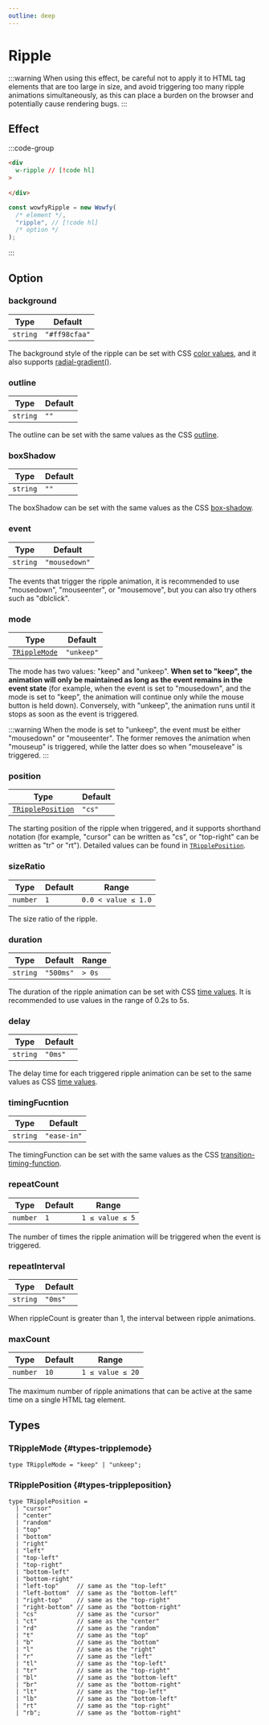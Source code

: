 ```yaml
---
outline: deep
---
```


# Ripple

:::warning
When using this effect, be careful not to apply it to HTML tag elements that are too large in size, and avoid triggering too many ripple animations simultaneously, as this can place a burden on the browser and potentially cause rendering bugs.
:::

## Effect

:::code-group
```html [HTML tag attribute]
<div
  w-ripple // [!code hl]
>
  
</div>
```

```js [Class parameter]
const wowfyRipple = new Wowfy(
  /* element */,
  "ripple", // [!code hl]
  /* option */
);
```
:::

## Option

### background

| Type     | Default       |
| -------- | ------------- |
| `string` | `"#ff98cfaa"` |

The background style of the ripple can be set with CSS [color values](https://developer.mozilla.org/en-US/docs/Web/CSS/color_value), and it also supports [radial-gradient()](https://developer.mozilla.org/en-US/docs/Web/CSS/gradient/radial-gradient).

### outline
| Type     | Default |
| -------- | ------- |
| `string` | `""`    |

The outline can be set with the same values as the CSS [outline](https://developer.mozilla.org/en-US/docs/Web/CSS/outline).

### boxShadow
| Type     | Default |
| -------- | ------- |
| `string` | `""`    |

The boxShadow can be set with the same values as the CSS [box-shadow](https://developer.mozilla.org/zh-TW/docs/Web/CSS/box-shadow).

### event

| Type     | Default       |
| -------- | ------------- |
| `string` | `"mousedown"` |

The events that trigger the ripple animation, it is recommended to use "mousedown", "mouseenter", or "mousemove", but you can also try others such as "dblclick".

### mode

| Type     | Default |
| -------- | ------- |
| [`TRippleMode`](ripple.md#types-tripplemode) | `"unkeep"` |

The mode has two values: "keep" and "unkeep". **When set to "keep", the animation will only be maintained as long as the event remains in the event state** (for example, when the event is set to "mousedown", and the mode is set to "keep", the animation will continue only while the mouse button is held down). Conversely, with "unkeep", the animation runs until it stops as soon as the event is triggered.

:::warning
When the mode is set to "unkeep", the event must be either "mousedown" or "mouseenter". The former removes the animation when "mouseup" is triggered, while the latter does so when "mouseleave" is triggered.
:::

### position

| Type     | Default |
| -------- | ------- |
| [`TRipplePosition`](ripple.md#types-trippleposition) | `"cs"` |

The starting position of the ripple when triggered, and it supports shorthand notation (for example, "cursor" can be written as "cs", or "top-right" can be written as "tr" or "rt"). Detailed values can be found in [`TRipplePosition`](ripple.md#types-trippleposition).

### sizeRatio

| Type     | Default | Range  |
| -------- | ------- | ------ |
| `number` | `1`     | `0.0 < value ≤ 1.0` |

The size ratio of the ripple.

### duration

| Type     | Default   | Range  |
| -------- | --------- | ------ |
| `string` | `"500ms"` | `> 0s` |

The duration of the ripple animation can be set with CSS [time values](https://developer.mozilla.org/en-US/docs/Web/CSS/time).
It is recommended to use values in the range of 0.2s to 5s.

### delay

| Type     | Default |
| -------- | ------- |
| `string` | `"0ms"` |

The delay time for each triggered ripple animation can be set to the same values as CSS [time values](https://developer.mozilla.org/en-US/docs/Web/CSS/time).

### timingFucntion

| Type     | Default     |
| -------- | ----------- |
| `string` | `"ease-in"` |

The timingFunction can be set with the same values as the CSS [transition-timing-function](https://developer.mozilla.org/en-US/docs/Web/CSS/transition-timing-function).

### repeatCount
| Type     | Default | Range  |
| -------- | ------- | ------ |
| `number` | `1`     | `1 ≤ value ≤ 5` |

The number of times the ripple animation will be triggered when the event is triggered.

### repeatInterval
| Type     | Default |
| -------- | ------- |
| `string` | `"0ms"` |

When rippleCount is greater than 1, the interval between ripple animations.

### maxCount
| Type     | Default | Range  |
| -------- | ------- | ------ |
| `number` | `10`    | `1 ≤ value ≤ 20` |

The maximum number of ripple animations that can be active at the same time on a single HTML tag element.

## Types

### TRippleMode {#types-tripplemode}
```ts:line-numbers
type TRippleMode = "keep" | "unkeep";
```

### TRipplePosition {#types-trippleposition}
```ts:line-numbers
type TRipplePosition =
  | "cursor"
  | "center"
  | "random"
  | "top"
  | "bottom"
  | "right"
  | "left"
  | "top-left"
  | "top-right"
  | "bottom-left"
  | "bottom-right"
  | "left-top"     // same as the "top-left"
  | "left-bottom"  // same as the "bottom-left"
  | "right-top"    // same as the "top-right"
  | "right-bottom" // same as the "bottom-right"
  | "cs"           // same as the "cursor"
  | "ct"           // same as the "center"
  | "rd"           // same as the "random"
  | "t"            // same as the "top"
  | "b"            // same as the "bottom"
  | "l"            // same as the "right"
  | "r"            // same as the "left"
  | "tl"           // same as the "top-left"
  | "tr"           // same as the "top-right"
  | "bl"           // same as the "bottom-left"
  | "br"           // same as the "bottom-right"
  | "lt"           // same as the "top-left"
  | "lb"           // same as the "bottom-left"
  | "rt"           // same as the "top-right"
  | "rb";          // same as the "bottom-right"
```